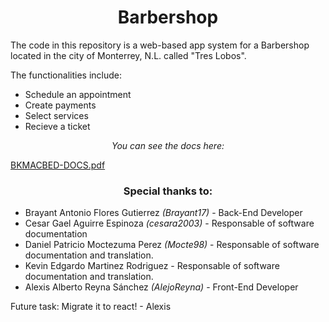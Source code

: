<h1 align="center"> Barbershop </h1> 

The code in this repository is a web-based app system for a Barbershop located in the city of Monterrey, N.L. called "Tres Lobos".

The functionalities include:

+ Schedule an appointment
+ Create payments
+ Select services
+ Recieve a ticket

<p align="center"> <em> You can see the docs here: </em> </p>

[BKMACBED-DOCS.pdf](https://github.com/AlejoReyna/BarbershopSystem/files/11740458/BKMACBED-DOCS.pdf)


<h3 align="center"> Special thanks to: </h3>

+ Brayant Antonio Flores Gutierrez <em> (Brayant17) </em> - Back-End Developer
+ Cesar Gael Aguirre Espinoza <em> (cesara2003) </em> - Responsable of software documentation
+ Daniel Patricio Moctezuma Perez <em> (Mocte98) </em> - Responsable of software documentation and translation.
+ Kevin Edgardo Martinez Rodriguez - Responsable of software documentation and translation.
+ Alexis Alberto Reyna Sánchez <em> (AlejoReyna) </em> - Front-End Developer

Future task: Migrate it to react! - Alexis
